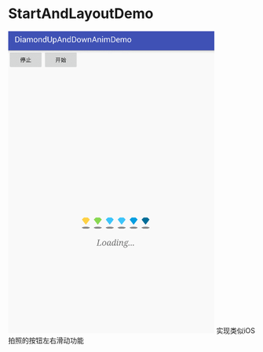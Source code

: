 # StartAndLayoutDemo
![image](https://github.com/twopai/DiamondUpAndDownAnimDemo/blob/master/screenshots/diamodupanddown.gif)
实现类似iOS拍照的按钮左右滑动功能
